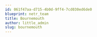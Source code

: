 ```yaml
---
id: 061f47aa-d715-4b0d-9ff4-7cd030ed6de0
blueprint: netr_team
title: Bournemouth
author: little_admin
slug: bournemouth
---
```

